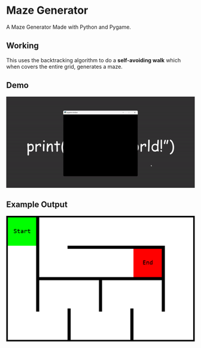 # Maze Generator
A Maze Generator Made with Python and Pygame.

## Working 
This uses the backtracking algorithm to do a **self-avoiding walk** which when covers the entire grid, generates a maze.

## Demo
![Demo](/images/demo.gif)

## Example Output
![Example Output](/images/example.png)
